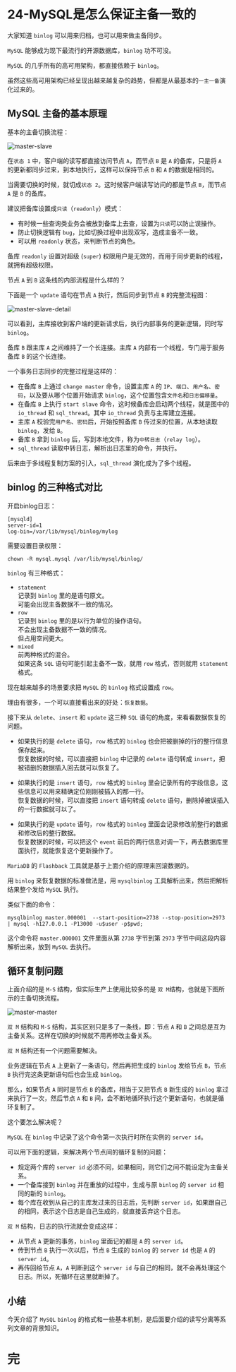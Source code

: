 # 24-MySQL是怎么保证主备一致的

大家知道 `binlog` 可以用来归档，也可以用来做主备同步。

`MySQL` 能够成为现下最流行的开源数据库，`binlog` 功不可没。

`MySQL` 的几乎所有的高可用架构，都直接依赖于 `binlog`。

虽然这些高可用架构已经呈现出越来越复杂的趋势，但都是从最基本的`一主一备`演化过来的。

## MySQL 主备的基本原理

基本的主备切换流程：

![master-slave](./img24/master-slave.jpeg)

在`状态 1` 中，客户端的读写都直接访问节点 `A`，而节点 `B` 是 `A` 的备库，只是将 `A` 的更新都同步过来，到本地执行，这样可以保持节点 `B` 和 `A` 的数据是相同的。

当需要切换的时候，就切成`状态 2`。这时候客户端读写访问的都是节点 `B`，而节点 `A` 是 `B` 的备库。

建议把备库设置成`只读`（`readonly`）模式：
- 有时候一些查询类业务会被放到备库上去查，设置为`只读`可以防止误操作。
- 防止切换逻辑有 `bug`，比如切换过程中出现双写，造成主备不一致。
- 可以用 `readonly` 状态，来判断节点的角色。

备库 `readonly` 设置对超级 (`super`) 权限用户是无效的，而用于同步更新的线程，就拥有超级权限。

节点 `A` 到 `B` 这条线的内部流程是什么样的？

下面是一个 `update` 语句在节点 `A` 执行，然后同步到节点 `B` 的完整流程图：

![master-slave-detail](./img24/master-slave-detail.jpeg)

可以看到，主库接收到客户端的更新请求后，执行内部事务的更新逻辑，同时写 `binlog`。

备库 `B` 跟主库 `A` 之间维持了一个长连接。主库 `A` 内部有一个线程，专门用于服务备库 `B` 的这个长连接。

一个事务日志同步的完整过程是这样的：
- 在备库 `B` 上通过 `change master` 命令，设置主库 `A` 的 `IP`、`端口`、`用户名`、`密码`，以及要从哪个位置开始请求 `binlog`，这个位置包含`文件名`和`日志偏移量`。
- 在备库 `B` 上执行 `start slave` 命令，这时候备库会启动两个线程，就是图中的 `io_thread` 和 `sql_thread`。其中 `io_thread` 负责与主库建立连接。
- 主库 `A` 校验完`用户名`、`密码`后，开始按照备库 `B` 传过来的位置，从本地读取 `binlog`，发给 `B`。
- 备库 `B` 拿到 `binlog` 后，写到本地文件，称为`中转日志`（`relay log`）。
- `sql_thread` 读取中转日志，解析出日志里的命令，并执行。

后来由于多线程复制方案的引入，`sql_thread` 演化成为了多个线程。

## binlog 的三种格式对比

开启binlog日志：

    [mysqld]
    server-id=1
    log-bin=/var/lib/mysql/binlog/mylog

需要设置目录权限：

    chown -R mysql.mysql /var/lib/mysql/binlog/

`binlog` 有三种格式：
- `statement`  
  记录到 `binlog` 里的是语句原文。  
  可能会出现主备数据不一致的情况。  
- `row`  
  记录到 `binlog` 里的是以行为单位的操作语句。  
  不会出现主备数据不一致的情况。  
  但占用空间更大。  
- `mixed`  
  前两种格式的混合。  
  如果这条 `SQL` 语句可能引起主备不一致，就用 `row` 格式，否则就用 `statement` 格式。

现在越来越多的场景要求把 `MySQL` 的 `binlog` 格式设置成 `row`。

理由有很多，一个可以直接看出来的好处：`恢复数据`。

接下来从 `delete`、`insert` 和 `update` 这三种 `SQL` 语句的角度，来看看数据恢复的问题。

- 如果执行的是 `delete` 语句，`row` 格式的 `binlog` 也会把被删掉的行的整行信息保存起来。  
  恢复数据的时候，可以直接把 `binlog` 中记录的 `delete` 语句转成 `insert`，把被错删的数据插入回去就可以恢复了。

- 如果执行的是 `insert` 语句，`row` 格式的 `binlog` 里会记录所有的字段信息，这些信息可以用来精确定位刚刚被插入的那一行。  
  恢复数据的时候，可以直接把 `insert` 语句转成 `delete` 语句，删除掉被误插入的一行数据就可以了。

- 如果执行的是 `update` 语句，`row` 格式的 `binlog` 里面会记录修改前整行的数据和修改后的整行数据。  
  恢复数据的时候，可以把这个 `event` 前后的两行信息对调一下，再去数据库里面执行，就能恢复这个更新操作了。

`MariaDB` 的 `Flashback` 工具就是基于上面介绍的原理来回滚数据的。

用 `binlog` 来恢复数据的标准做法是，用 `mysqlbinlog` 工具解析出来，然后把解析结果整个发给 `MySQL` 执行。

类似下面的命令：

    mysqlbinlog master.000001  --start-position=2738 --stop-position=2973 | mysql -h127.0.0.1 -P13000 -u$user -p$pwd;

这个命令将 `master.000001` 文件里面从第 `2738` 字节到第 `2973` 字节中间这段内容解析出来，放到 `MySQL` 去执行。

## 循环复制问题

上面介绍的是 `M-S` 结构，但实际生产上使用比较多的是 `双 M`结构，也就是下图所示的主备切换流程。

![master-master](./img24/master-master.jpeg)

`双 M` 结构和 `M-S` 结构，其实区别只是多了一条线，即：节点 `A` 和 `B` 之间总是互为主备关系。这样在切换的时候就不用再修改主备关系。

`双 M` 结构还有一个问题需要解决。

业务逻辑在节点 `A` 上更新了一条语句，然后再把生成的 `binlog` 发给节点 `B`，节点 `B` 执行完这条更新语句后也会生成 `binlog`。

那么，如果节点 `A` 同时是节点 `B` 的备库，相当于又把节点 `B` 新生成的 `binlog` 拿过来执行了一次，然后节点 `A` 和 `B` 间，会不断地循环执行这个更新语句，也就是循环复制了。

这个要怎么解决呢？

`MySQL` 在 `binlog` 中记录了这个命令第一次执行时所在实例的 `server id`。

可以用下面的逻辑，来解决两个节点间的循环复制的问题：
- 规定两个库的 `server id` 必须不同，如果相同，则它们之间不能设定为主备关系。
- 一个备库接到 `binlog` 并在重放的过程中，生成与原 `binlog` 的 `server id` 相同的新的 `binlog`。
- 每个库在收到从自己的主库发过来的日志后，先判断 `server id`，如果跟自己的相同，表示这个日志是自己生成的，就直接丢弃这个日志。

`双 M` 结构，日志的执行流就会变成这样：
- 从节点 `A` 更新的事务，`binlog` 里面记的都是 `A` 的 `server id`。
- 传到节点 `B` 执行一次以后，节点 `B` 生成的 `binlog` 的 `server id` 也是 `A` 的 `server id`。
- 再传回给节点 `A`，`A` 判断到这个 `server id` 与自己的相同，就不会再处理这个日志。所以，死循环在这里就断掉了。

## 小结

今天介绍了 `MySQL` `binlog` 的格式和一些基本机制，是后面要介绍的读写分离等系列文章的背景知识。

# 完